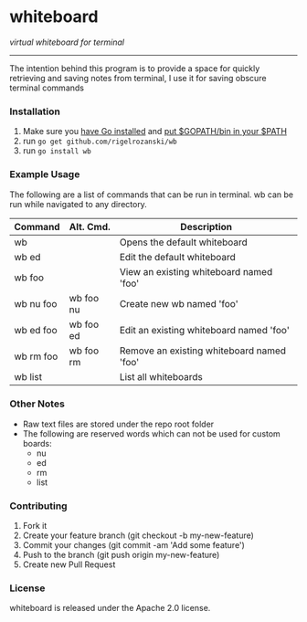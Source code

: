 # whiteboard

_virtual whiteboard for terminal_

---

The intention behind this program is to provide a space for quickly retrieving and saving notes from terminal, I use it for saving obscure terminal commands

### Installation

1. Make sure you [have Go installed][1] and [put $GOPATH/bin in your $PATH][2]
2. run `go get github.com/rigelrozanski/wb`
3. run `go install wb`

[1]: https://golang.org/doc/install
[2]: https://github.com/tendermint/tendermint/wiki/Setting-GOPATH 
[3]: https://github.com/spf13/cobra#installing

###  Example Usage

The following are a list of commands that can be run in terminal. wb can be run while navigated to any directory. 

| Command   | Alt. Cmd. | Description                               |
|-----------|-----------|-------------------------------------------|
| wb        |           | Opens the default whiteboard              |
| wb ed     |           | Edit the default whiteboard               |
| wb foo    |           | View an existing whiteboard named 'foo'   |
| wb nu foo | wb foo nu | Create new wb named 'foo'                 |
| wb ed foo | wb foo ed | Edit an existing whiteboard named 'foo'   |
| wb rm foo | wb foo rm | Remove an existing whiteboard named 'foo' |
| wb list   |           | List all whiteboards                      |

### Other Notes

 - Raw text files are stored under the repo root folder
 - The following are reserved words which can not be used for custom boards:
   - nu
   - ed
   - rm
   - list

### Contributing

1. Fork it
2. Create your feature branch (git checkout -b my-new-feature)
3. Commit your changes (git commit -am 'Add some feature')
4. Push to the branch (git push origin my-new-feature)
5. Create new Pull Request

### License

whiteboard is released under the Apache 2.0 license.
